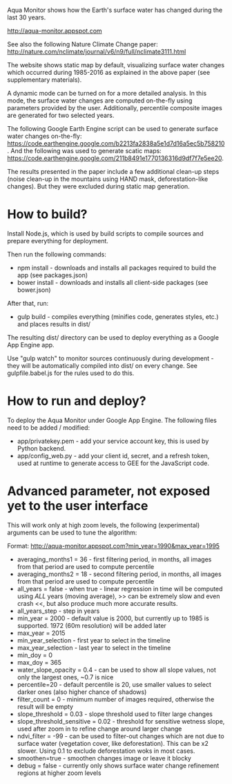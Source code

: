 Aqua Monitor shows how the Earth's surface water has changed during the last 30 years.

http://aqua-monitor.appspot.com

See also the following Nature Climate Change paper: http://nature.com/nclimate/journal/v6/n9/full/nclimate3111.html

The website shows static map by default, visualizing surface water changes which occurred during 1985-2016 as explained in the above paper (see supplementary materials). 

A dynamic mode can be turned on for a more detailed analysis. In this mode, the surface water changes are computed on-the-fly using parameters provided by the user. Additionally, percentile composite images are generated for two selected years.

The following Google Earth Engine script can be used to generate surface water changes on-the-fly: https://code.earthengine.google.com/b2213fa2838a5e1d7d16a5ec5b758210. And the following was used to generate scatic maps: https://code.earthengine.google.com/211b8491e1770136316d9df7f7e5ee20. 

The results presented in the paper include a few additional clean-up steps (noise clean-up in the mountains using HAND mask, deforestation-like changes). But they were excluded during static map generation.

# How to build?

Install Node.js, which is used by build scripts to compile sources and prepare everything for deployment.

Then run the following commands:

* npm install - downloads and installs all packages required to build the app (see packages.json)
* bower install - downloads and installs all client-side packages (see bower.json)

After that, run:

* gulp build - compiles everything (minifies code, generates styles, etc.) and places results in dist/

The resulting dist/ directory can be used to deploy everything as a Google App Engine app.

Use "gulp watch" to monitor sources continuously during development - they will be automatically compiled into dist/ on every change. 
See gulpfile.babel.js for the rules used to do this.

# How to run and deploy?

To deploy the Aqua Monitor under Google App Engine. The following files need to be added / modified:

* app/privatekey.pem - add your service account key, this is used by Python backend.
* app/config_web.py - add your client id, secret, and a refresh token, used at runtime to generate access to GEE for the JavaScript code. 

# Advanced parameter, not exposed yet to the user interface

This will work only at high zoom levels, the following (experimental) arguments can be used to tune the algorithm:

Format: http://aqua-monitor.appspot.com?min_year=1990&max_year=1995

* averaging_months1 = 36 - first filtering period, in months, all images from that period are used to compute percentile
* averaging_months2 = 18 - second filtering period, in months, all images from that period are used to compute percentile
* all_years = false - when true - linear regression in time will be computed using *ALL* years (moving average), >> can be extremely slow and even crash <<, but also produce much more accurate results.
* all_years_step - step in years
* min_year = 2000 - default value is 2000, but currently up to 1985 is supported. 1972 (60m resolution) will be added later
* max_year = 2015
* min_year_selection - first year to select in the timeline
* max_year_selection - last year to select in the timeline
* min_doy = 0
* max_doy = 365
* water_slope_opacity = 0.4 - can be used to show all slope values, not only the largest ones, ~0.7 is nice 
* percentile=20 - default percentile is 20, use smaller values to select darker ones (also higher chance of shadows)
* filter_count = 0 - minimum number of images required, otherwise the result will be empty 
* slope_threshold = 0.03 - slope threshold used to filter large changes
* slope_threshold_sensitive = 0.02 - threshold for sensitive wetness slope, used after zoom in to refine change around larger change
* ndvi_filter = -99 - can be used to filter-out changes which are not due to surface water (vegetation cover, like deforestation). This can be x2 slower. Using 0.1 to exclude deforestation woks in most cases.
* smoothen=true - smoothen changes image or leave it blocky
* debug = false -  currently only shows surface water change refinement regions at higher zoom levels


